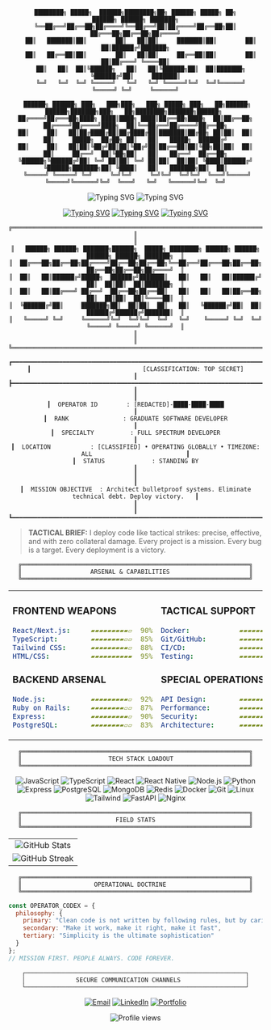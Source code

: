 <div align="center">

```
████████╗ █████╗  ██████╗████████╗██╗ ██████╗ █████╗ ██╗         ██████╗ ██████╗ ███████╗
╚══██╔══╝██╔══██╗██╔════╝╚══██╔══╝██║██╔════╝██╔══██╗██║        ██╔═══██╗██╔══██╗██╔════╝
   ██║   ███████║██║        ██║   ██║██║     ███████║██║        ██║   ██║██████╔╝███████╗
   ██║   ██╔══██║██║        ██║   ██║██║     ██╔══██║██║        ██║   ██║██╔═══╝ ╚════██║
   ██║   ██║  ██║╚██████╗   ██║   ██║╚██████╗██║  ██║███████╗   ╚██████╔╝██║     ███████║
   ╚═╝   ╚═╝  ╚═╝ ╚═════╝   ╚═╝   ╚═╝ ╚═════╝╚═╝  ╚═╝╚══════╝    ╚═════╝ ╚═╝     ╚══════╝
                                                                                           
 ██████╗ ██████╗ ███╗   ███╗███╗   ███╗ █████╗ ███╗   ██╗██████╗      ██████╗███████╗███╗   ██╗████████╗███████╗██████╗ 
██╔════╝██╔═══██╗████╗ ████║████╗ ████║██╔══██╗████╗  ██║██╔══██╗    ██╔════╝██╔════╝████╗  ██║╚══██╔══╝██╔════╝██╔══██╗
██║     ██║   ██║██╔████╔██║██╔████╔██║███████║██╔██╗ ██║██║  ██║    ██║     █████╗  ██╔██╗ ██║   ██║   █████╗  ██████╔╝
██║     ██║   ██║██║╚██╔╝██║██║╚██╔╝██║██╔══██║██║╚██╗██║██║  ██║    ██║     ██╔══╝  ██║╚██╗██║   ██║   ██╔══╝  ██╔══██╗
╚██████╗╚██████╔╝██║ ╚═╝ ██║██║ ╚═╝ ██║██║  ██║██║ ╚████║██████╔╝    ╚██████╗███████╗██║ ╚████║   ██║   ███████╗██║  ██║
 ╚═════╝ ╚═════╝ ╚═╝     ╚═╝╚═╝     ╚═╝╚═╝  ╚═╝╚═╝  ╚═══╝╚═════╝      ╚═════╝╚══════╝╚═╝  ╚═══╝   ╚═╝   ╚══════╝╚═╝  ╚═╝
```

<img src="https://readme-typing-svg.demolab.com?font=Fira+Code&size=24&duration=3000&pause=1000&color=00FF00&center=true&vCenter=true&width=600&lines=ELITE+OPERATOR+%7C+CODE+SPECIALIST;TACTICAL+DEPLOYMENT+EXPERT;FULL+STACK+COMBAT+READY;MISSION+STATUS%3A+ACTIVE" alt="Typing SVG" />
<img src="https://readme-typing-svg.demolab.com?font=JetBrains+Mono&weight=700&size=28&duration=2000&pause=500&color=00FF41&background=000000&center=true&vCenter=true&multiline=true&repeat=true&width=800&height=120&lines=CLASSIFIED+OPERATOR+%E2%80%A2+SPECIAL+OPS+DIVISION;FULL+SPECTRUM+WARFARE+%E2%80%A2+CODE+%26+CONQUER;STATUS%3A+WEAPONS+FREE+%E2%80%A2+MISSION+ACTIVE" alt="Typing SVG" />

[![Typing SVG](https://img.shields.io/badge/STATUS-COMBAT_READY-00ff00?style=for-the-badge&logo=target&logoColor=00ff00&labelColor=000000)](https://github.com/kimalale)
[![Typing SVG](https://img.shields.io/badge/THREAT_LEVEL-ZERO-00ff00?style=for-the-badge&logo=security&logoColor=00ff00&labelColor=000000)](https://github.com/kimalale)
[![Typing SVG](https://img.shields.io/badge/DEPLOYMENT-AUTHORIZED-00ff00?style=for-the-badge&logo=rocket&logoColor=00ff00&labelColor=000000)](https://github.com/kimalale)



```
╔═══════════════════════════════════════════════════════════════════════════════════════════════════╗
║                                                                                                   ║
║   ██████╗ ██████╗ ███████╗██████╗  █████╗ ████████╗ ██████╗ ██████╗     ██████╗ ██████╗ ███████╗  ║
║  ██╔═══██╗██╔══██╗██╔════╝██╔══██╗██╔══██╗╚══██╔══╝██╔═══██╗██╔══██╗    ██╔══██╗██╔══██╗██╔════╝  ║
║  ██║   ██║██████╔╝█████╗  ██████╔╝███████║   ██║   ██║   ██║██████╔╝    ██║  ██║██║  ██║███████╗  ║
║  ██║   ██║██╔═══╝ ██╔══╝  ██╔══██╗██╔══██║   ██║   ██║   ██║██╔══██╗    ██║  ██║██║  ██║╚════██║  ║
║  ╚██████╔╝██║     ███████╗██║  ██║██║  ██║   ██║   ╚██████╔╝██║  ██║    ██████╔╝██████╔╝███████║  ║
║   ╚═════╝ ╚═╝     ╚══════╝╚═╝  ╚═╝╚═╝  ╚═╝   ╚═╝    ╚═════╝ ╚═╝  ╚═╝    ╚═════╝ ╚═════╝ ╚══════╝  ║
║                                                                                                   ║
╚═══════════════════════════════════════════════════════════════════════════════════════════════════╝
```

```
┏━━━━━━━━━━━━━━━━━━━━━━━━━━━━━━━━━━━━━━━━━━━━━━━━━━━━━━━━━━━━━━━━━━━━━━━━━━━━━━━━━━━━━━━━━━━━━━━━━━┓
┃                               [CLASSIFICATION: TOP SECRET]                                       ┃
┣━━━━━━━━━━━━━━━━━━━━━━━━━━━━━━━━━━━━━━━━━━━━━━━━━━━━━━━━━━━━━━━━━━━━━━━━━━━━━━━━━━━━━━━━━━━━━━━━━━┫
┃                                                                                                  ┃
┃  OPERATOR ID        : [REDACTED]-████-████-████                                                  ┃
┃  RANK               : GRADUATE SOFTWARE DEVELOPER                                                ┃
┃  SPECIALTY          : FULL SPECTRUM DEVELOPER                                                    ┃
┃  LOCATION           : [CLASSIFIED] • OPERATING GLOBALLY • TIMEZONE: ALL                          ┃
┃  STATUS             : STANDING BY                                                                ┃
┃                                                                                                  ┃
┃  MISSION OBJECTIVE  : Architect bulletproof systems. Eliminate technical debt. Deploy victory.   ┃
┃                                                                                                  ┃
┗━━━━━━━━━━━━━━━━━━━━━━━━━━━━━━━━━━━━━━━━━━━━━━━━━━━━━━━━━━━━━━━━━━━━━━━━━━━━━━━━━━━━━━━━━━━━━━━━━━┛
```
</div>

> **TACTICAL BRIEF:** I deploy code like tactical strikes: precise, effective, and with zero collateral damage. Every project is a mission. Every bug is a target. Every deployment is a victory.

<div align="center">

```
╔═══════════════════════════════════════════════════════════════╗
║                   ARSENAL & CAPABILITIES                      ║
╚═══════════════════════════════════════════════════════════════╝
```

<table>
<tr>
<td width="50%" valign="top">

### FRONTEND WEAPONS
```yaml
React/Next.js:     ▰▰▰▰▰▰▰▰▰▱  90%
TypeScript:        ▰▰▰▰▰▰▰▰▱▱  85%
Tailwind CSS:      ▰▰▰▰▰▰▰▰▰▱  88%
HTML/CSS:          ▰▰▰▰▰▰▰▰▰▰  95%
```

### BACKEND ARSENAL
```yaml
Node.js:           ▰▰▰▰▰▰▰▰▰▱  92%
Ruby on Rails:     ▰▰▰▰▰▰▰▰▱▱  87%
Express:           ▰▰▰▰▰▰▰▰▰▱  90%
PostgreSQL:        ▰▰▰▰▰▰▰▰▱▱  83%
```

</td>
<td width="50%" valign="top">

### TACTICAL SUPPORT
```yaml
Docker:            ▰▰▰▰▰▰▰▰▱▱  85%
Git/GitHub:        ▰▰▰▰▰▰▰▰▰▰  98%
CI/CD:             ▰▰▰▰▰▰▰▰▱▱  82%
Testing:           ▰▰▰▰▰▰▰▰▰▱  88%
```

### SPECIAL OPERATIONS
```yaml
API Design:        ▰▰▰▰▰▰▰▰▰▱  91%
Performance:       ▰▰▰▰▰▰▰▰▱▱  86%
Security:          ▰▰▰▰▰▰▰▰▰▱  89%
Architecture:      ▰▰▰▰▰▰▰▰▱▱  84%
```

</td>
</tr>
</table>
</div>
<div align="center">

```
╔═══════════════════════════════════════════════════════════════╗
║                        TECH STACK LOADOUT                     ║
╚═══════════════════════════════════════════════════════════════╝
```

![JavaScript](https://img.shields.io/badge/JavaScript-000000?style=for-the-badge&logo=javascript&logoColor=00ff41)
![TypeScript](https://img.shields.io/badge/TypeScript-000000?style=for-the-badge&logo=typescript&logoColor=00ff41)
![React](https://img.shields.io/badge/React-000000?style=for-the-badge&logo=react&logoColor=00ff41)
![React Native](https://img.shields.io/badge/ReactNative-000000?style=for-the-badge&logo=react&logoColor=00ff41)
![Node.js](https://img.shields.io/badge/Node.js-000000?style=for-the-badge&logo=node.js&logoColor=00ff41)
![Python](https://img.shields.io/badge/Python-000000?style=for-the-badge&logo=python&logoColor=00ff41)
![Express](https://img.shields.io/badge/Express-000000?style=for-the-badge&logo=express&logoColor=00ff41)
![PostgreSQL](https://img.shields.io/badge/PostgreSQL-000000?style=for-the-badge&logo=postgresql&logoColor=00ff41)
![MongoDB](https://img.shields.io/badge/MongoDB-000000?style=for-the-badge&logo=mongodb&logoColor=00ff41)
![Redis](https://img.shields.io/badge/Redis-000000?style=for-the-badge&logo=redis&logoColor=00ff41)
![Docker](https://img.shields.io/badge/Docker-000000?style=for-the-badge&logo=docker&logoColor=00ff41)
![Git](https://img.shields.io/badge/Git-000000?style=for-the-badge&logo=git&logoColor=00ff41)
![Linux](https://img.shields.io/badge/Linux-000000?style=for-the-badge&logo=linux&logoColor=00ff41)
![Tailwind](https://img.shields.io/badge/Tailwind-000000?style=for-the-badge&logo=tailwind-css&logoColor=00ff41)
![FastAPI](https://img.shields.io/badge/FastAPI-000000?style=for-the-badge&logo=fastapi&logoColor=00ff41)
![Nginx](https://img.shields.io/badge/Nginx-000000?style=for-the-badge&logo=nginx&logoColor=00ff41)


```
╔═══════════════════════════════════════════════════════════════╗
║                          FIELD STATS                          ║
╚═══════════════════════════════════════════════════════════════╝
```
<table>
  <tr>
    <td align="center">
      <img src="https://github-readme-stats.vercel.app/api?username=kimalale&show_icons=true&theme=dark&hide_border=true&bg_color=0a0e0a&title_color=00ff00&icon_color=00ff00&text_color=00ff00&border_radius=0" alt="GitHub Stats"/>
    </td>
  </tr>
  <tr>
    <td align="center">
      <img src="https://github-readme-streak-stats.herokuapp.com/?user=kimalale&theme=dark&hide_border=true&background=0a0e0a&ring=00ff00&fire=00ff00&currStreakLabel=00ff00&sideLabels=00ff00&currStreakNum=00ff00&sideNums=00ff00&dates=00ff00&stroke=00ff00&border=0a0e0a" alt="GitHub Streak"/>
    </td>
  </tr>
</table>
</div>


<div align="center">

```
╔═══════════════════════════════════════════════════════════════╗
║                    OPERATIONAL DOCTRINE                       ║
╚═══════════════════════════════════════════════════════════════╝
```

</div>

```javascript
const OPERATOR_CODEX = {
  philosophy: {
    primary: "Clean code is not written by following rules, but by caring",
    secondary: "Make it work, make it right, make it fast",
    tertiary: "Simplicity is the ultimate sophistication"
  }
};
// MISSION FIRST. PEOPLE ALWAYS. CODE FOREVER.
```

<div align="center">

  ```
  ┌─────────────────────────────────────────────────────────────┐
  │              SECURE COMMUNICATION CHANNELS                  │
  └─────────────────────────────────────────────────────────────┘
  ```
  
  [![Email](https://img.shields.io/badge/EMAIL-SECURE%20CHANNEL-00ff00?style=for-the-badge&logo=gmail&logoColor=00ff00&labelColor=000000)](mailto:kimalale@hotmail.com)
  [![LinkedIn](https://img.shields.io/badge/LINKEDIN-CONNECT-00ff00?style=for-the-badge&logo=linkedin&logoColor=00ff00&labelColor=000000)](https://www.linkedin.com/in/kim-malale-2b67b61ba/)
  [![Portfolio](https://img.shields.io/badge/PORTFOLIO-VISIT-00ff00?style=for-the-badge&logo=google-chrome&logoColor=00ff00&labelColor=000000)](https://kimalale.xyz)
  
  <img src="https://komarev.com/ghpvc/?username=kimalale&style=for-the-badge&color=00ff00&label=UNCLASSFIED+ACCESS" alt="Profile views" />

</div>
